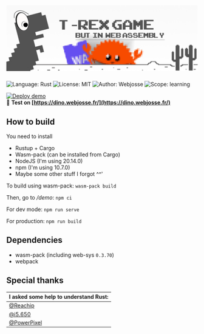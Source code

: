 # ![The T-rex game, but in webassembly](docs/banner.jpg)
![Language: Rust](https://img.shields.io/badge/language-rust-orange?style=flat-square)
![License: MIT](https://img.shields.io/badge/license-MIT-blue?style=flat-square)
![Author: Webjosse](https://img.shields.io/badge/author-Webjosse-cyan?style=flat-square)
![Scope: learning](https://img.shields.io/badge/scope-learning-yellow?style=flat-square)

[![Deploy demo](https://github.com/Webjosse/trex-game-but-in-wasm/actions/workflows/demo.yml/badge.svg)](https://github.com/Webjosse/trex-game-but-in-wasm/actions/workflows/demo.yml)\
🚀 **Test on [https://dino.webjosse.fr/](https://dino.webjosse.fr/)**

## How to build
You need to install 
* Rustup + Cargo
* Wasm-pack (can be installed from Cargo)
* NodeJS (I'm using 20.14.0)
* npm (I'm using 10.7.0)
* Maybe some other stuff I forgot ^^'

To build using wasm-pack: 
`wasm-pack build`

Then, go to */demo*: `npm ci`

For dev mode: `npm run serve`

For production: `npm run build`

## Dependencies
* wasm-pack (including web-sys `0.3.70`)
* webpack

## Special thanks
| I asked some help to understand Rust:        |
|----------------------------------------------|
| [@Reachip](https://github.com/Reachip)       |
| [@i5.650](https://github.com/i5-650)         |
| [@PowerPixel](https://github.com/PowerPixel) |
